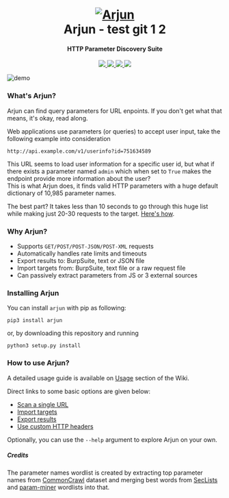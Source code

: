 
<h1 align="center">
  <br>
  <a href="https://github.com/s0md3v/Arjun"><img src="https://image.ibb.co/c618nq/arjun.png" alt="Arjun"></a>
  <br>
  Arjun - test git 1 2
  <br>
</h1>

<h4 align="center">HTTP Parameter Discovery Suite</h4>

<p align="center">
  <a href="https://github.com/s0md3v/Arjun/releases">
    <img src="https://img.shields.io/github/release/s0md3v/Arjun.svg">
  </a>
  <a href="https://pypi.python.org/pypi/arjun/">
    <img src="https://img.shields.io/pypi/v/arjun.svg">
  </a>
  <a href="https://github.com/s0md3v/Arjun/issues?q=is%3Aissue+is%3Aclosed">
      <img src="https://img.shields.io/github/issues-closed-raw/s0md3v/Arjun?color=dark-green&label=issues%20fixed">
  </a>
  <a href="https://travis-ci.com/s0md3v/Arjun">
      <img src="https://img.shields.io/travis/com/s0md3v/Arjun.svg?color=dark-green&label=tests">
  </a>
</p>

![demo](https://i.ibb.co/q5F8qPY/Screenshot-2020-12-06-21-54-52.png)

### What's Arjun?

Arjun can find query parameters for URL enpoints. If you don't get what that means, it's okay, read along.

Web applications use parameters (or queries) to accept user input, take the following example into consideration

`http://api.example.com/v1/userinfo?id=751634589`

This URL seems to load user information for a specific user id, but what if there exists a parameter named `admin` which when set to `True` makes the endpoint provide more information about the user?\
This is what Arjun does, it finds valid HTTP parameters with a huge default dictionary of 10,985 parameter names.

The best part? It takes less than 10 seconds to go through this huge list while making just 20-30 requests to the target. [Here's how](https://github.com/s0md3v/Arjun/wiki/How-Arjun-works%3F).

### Why Arjun?

- Supports `GET/POST/POST-JSON/POST-XML` requests
- Automatically handles rate limits and timeouts
- Export results to: BurpSuite, text or JSON file
- Import targets from: BurpSuite, text file or a raw request file
- Can passively extract parameters from JS or 3 external sources

### Installing Arjun


You can install `arjun` with pip as following:
```
pip3 install arjun
```

or, by downloading this repository and running
```
python3 setup.py install
```

### How to use Arjun?

A detailed usage guide is available on [Usage](https://github.com/s0md3v/Arjun/wiki/Usage) section of the Wiki.

Direct links to some basic options are given below:

- [Scan a single URL](https://github.com/s0md3v/Arjun/wiki/Usage#scan-a-single-url)
- [Import targets](https://github.com/s0md3v/Arjun/wiki/Usage#import-multiple-targets)
- [Export results](https://github.com/s0md3v/Arjun/wiki/Usage#save-output-to-a-file)
- [Use custom HTTP headers](https://github.com/s0md3v/Arjun/wiki/Usage#use-custom-http-headers)

Optionally, you can use the `--help` argument to explore Arjun on your own.

##### Credits
The parameter names wordlist is created by extracting top parameter names from [CommonCrawl](http://commoncrawl.org) dataset and merging best words from [SecLists](https://github.com/danielmiessler/SecLists) and [param-miner](https://github.com/PortSwigger/param-miner) wordlists into that.
